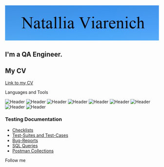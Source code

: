 [![Header](https://github.com/Natallia27/Natallia27/blob/main/assets/1.png)](https://www.linkedin.com/in/natallia-viarenich/)

## I'm a QA Engineer. 
## My CV
[Link to my CV](https://drive.google.com/file/d/1LP_RmND_gmT36EHhp8Rdd1T2BWxarQzr/view?usp=share_link)

Languages and Tools

![Header](https://img.shields.io/badge/Jira-00B6F1?style=for-the-badge&logo=jira&logoColor=136b1)
![Header](https://img.shields.io/badge/AzureDevops-00B6F1?style=for-the-badge&logo=azuredevops&logoColor=0074d0)
![Header](https://img.shields.io/badge/Postman-00B6F1?style=for-the-badge&logo=postman&logoColor=f76935)
![Header](https://img.shields.io/badge/MySQL-00B6F1?style=for-the-badge&logo=mysql&logoColor=00618a)
![Header](https://img.shields.io/badge/Github-00B6F1?style=for-the-badge&logo=github&logoColor=8cc4d7)
![Header](https://img.shields.io/badge/DevTools-00B6F1?style=for-the-badge&logo=googlechrome&logoColor=2674f2)
![Header](https://img.shields.io/badge/AndroidStudio-00B6F1?style=for-the-badge&logo=androidstudio&logoColor=3ad07d)
![Header](https://img.shields.io/badge/Fiddler-00B6F1?style=for-the-badge&logo=fiddler&logoColor=8cc4d7)
![Header](https://img.shields.io/badge/CharlesProxy-00B6F1?style=for-the-badge&logo=charlesproxy&logoColor=8cc4d7)

### Testing Documentation

- [Checklists](https://github.com/Natallia27/checklist)
- [Test-Suites and Test-Cases](https://github.com/Natallia27/test-cases)
- [Bug-Reports](https://github.com/artichokeee/bug-reports)
- [SQL Queries](https://github.com/Natallia27/SQL)
- [Postman Collections](https://github.com/Natallia27/postman)

Follow me